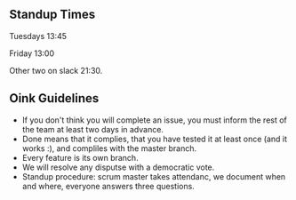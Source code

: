 ## Standup Times
Tuesdays 13:45

Friday 13:00

Other two on slack 21:30. 

## Oink Guidelines
- If you don't think you will complete an issue, you must inform the rest of the team at least two days in advance.
- Done means that it complies, that you have tested it at least once (and it works :), and compliles with the master branch.
- Every feature is its own branch.
- We will resolve any disputse with a democratic vote.
- Standup procedure: scrum master takes attendanc, we document when and where, everyone answers three questions.
